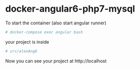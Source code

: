 # docker-angular6-php7-mysql


To start the container (also start angular runner)
```sh
# docker-compose exec angular bash
```

your project is inside 
```sh
# src/alexAng6
```

Now you can see your project at http://localhost

